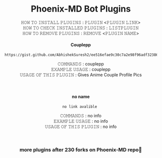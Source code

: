 <h1 align="center"> Phoenix-MD Bot Plugins </h1>
<div align="center">
𝙷𝙾𝚆 𝚃𝙾 𝙸𝙽𝚂𝚃𝙰𝙻𝙻 𝙿𝙻𝚄𝙶𝙸𝙽𝚂 : 𝙿𝙻𝚄𝙶𝙸𝙽 <𝙿𝙻𝚄𝙶𝙸𝙽 𝙻𝙸𝙽𝙺> <br>
𝙷𝙾𝚆 𝚃𝙾 𝙲𝙷𝙴𝙲𝙺 𝙸𝙽𝚂𝚃𝙰𝙻𝙻𝙴𝙳 𝙿𝙻𝚄𝙶𝙸𝙽𝚂 : 𝙻𝙸𝚂𝚃𝙿𝙻𝚄𝙶𝙸𝙽 <br>
𝙷𝙾𝚆 𝚃𝙾 𝚁𝙴𝙼𝙾𝚅𝙴 𝙿𝙻𝚄𝙶𝙸𝙽𝚂 : 𝚁𝙴𝙼𝙾𝚅𝙴 <𝙿𝙻𝚄𝙶𝙸𝙽 𝙽𝙰𝙼𝙴>
<br>

<h4 align="center"> Couplepp </h1>


```
https://gist.github.com/AbhishekSuresh2/ee516efae9c30c7a2e98f96adf323866
```
𝙲𝙾𝙼𝙼𝙰𝙽𝙳𝚂 : couplepp <br>
𝙴𝚇𝙰𝙼𝙿𝙻𝙴 𝚄𝚂𝙰𝙶𝙴 : couplepp <br>
𝚄𝚂𝙰𝙶𝙴 𝙾𝙵 𝚃𝙷𝙸𝚂 𝙿𝙻𝚄𝙶𝙸𝙽 : Gives Anime Couple Profile Pics
<br>
<br>
<br>
<h4 align="center"> no name </h1>


```
no link avalible 
```
𝙲𝙾𝙼𝙼𝙰𝙽𝙳𝚂 : no info <br>
𝙴𝚇𝙰𝙼𝙿𝙻𝙴 𝚄𝚂𝙰𝙶𝙴 : no info <br>
𝚄𝚂𝙰𝙶𝙴 𝙾𝙵 𝚃𝙷𝙸𝚂 𝙿𝙻𝚄𝙶𝙸𝙽 : no info
<br>
<br>
<br>

### more plugins after 230 forks on Phoenix-MD repo🎯
